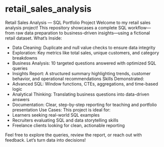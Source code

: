 # retail_sales_analysis
Retail Sales Analysis — SQL Portfolio Project
Welcome to my retail sales analysis project! This repository showcases a complete SQL workflow—from raw data preparation to business-driven insights—using a fictional retail dataset.
What’s Inside:
 - Data Cleaning: Duplicate and null value checks to ensure data integrity
 - Exploration: Key metrics like total sales, unique customers, and category breakdowns
 - Business Analysis: 10 targeted questions answered with optimized SQL queries
 - Insights Report: A structured summary highlighting trends, customer behavior, and operational recommendations
Skills Demonstrated:
 - Advanced SQL: Window functions, CTEs, aggregations, and time-based logic
 - Analytical Thinking: Translating business questions into data-driven answers
 - Documentation: Clear, step-by-step reporting for teaching and portfolio presentation
Use Cases:
 This project is ideal for:
  - Learners seeking real-world SQL examples
  - Recruiters evaluating SQL and data storytelling skills
  - Freelance clients looking for clean, actionable reporting

Feel free to explore the queries, review the report, or reach out with feedback.
Let’s turn data into decisions!
